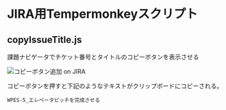 # JIRA用Tempermonkeyスクリプト
## copyIssueTitle.js
課題ナビゲータでチケット番号とタイトルのコピーボタンを表示させる  

![コピーボタン追加 on JIRA](https://raw.githubusercontent.com/yheihei/tempermonkey/master/doc/image/copyIssueTitle.png)  

コピーボタンを押すと下記のようなテキストがクリップボードにコピーされる。
```
WPES-5_エレベータピッチを完成させる
```
